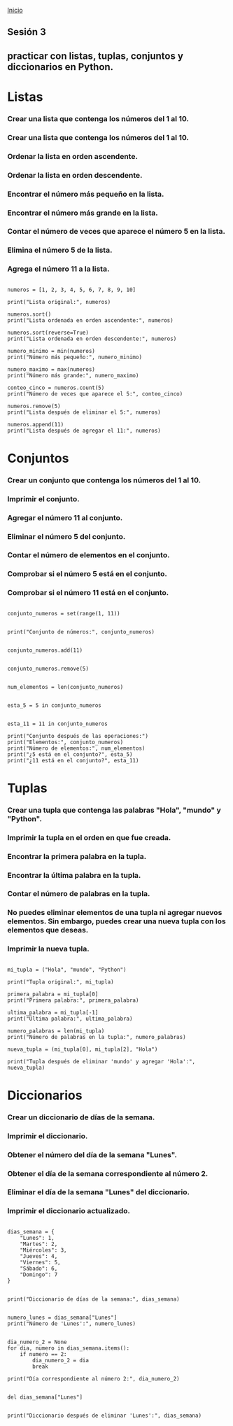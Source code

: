 <!-- No borrar o modificar -->
[Inicio](./index.md)

## Sesión 3 

## practicar con listas, tuplas, conjuntos y diccionarios en Python.

<!-- Su documentación aquí -->

# Listas

### Crear una lista que contenga los números del 1 al 10.
### Crear una lista que contenga los números del 1 al 10.
### Ordenar la lista en orden ascendente.
### Ordenar la lista en orden descendente.
### Encontrar el número más pequeño en la lista.
### Encontrar el número más grande en la lista.
### Contar el número de veces que aparece el número 5 en la lista.
### Elimina el número 5 de la lista.
### Agrega el número 11 a la lista.

```python:

numeros = [1, 2, 3, 4, 5, 6, 7, 8, 9, 10]

print("Lista original:", numeros)

numeros.sort()
print("Lista ordenada en orden ascendente:", numeros)

numeros.sort(reverse=True)
print("Lista ordenada en orden descendente:", numeros)

numero_minimo = min(numeros)
print("Número más pequeño:", numero_minimo)

numero_maximo = max(numeros)
print("Número más grande:", numero_maximo)

conteo_cinco = numeros.count(5)
print("Número de veces que aparece el 5:", conteo_cinco)

numeros.remove(5)
print("Lista después de eliminar el 5:", numeros)

numeros.append(11)
print("Lista después de agregar el 11:", numeros)
```

# Conjuntos

### Crear un conjunto que contenga los números del 1 al 10.
### Imprimir el conjunto.
### Agregar el número 11 al conjunto.
### Eliminar el número 5 del conjunto.
### Contar el número de elementos en el conjunto.
### Comprobar si el número 5 está en el conjunto.
### Comprobar si el número 11 está en el conjunto.

```python:

conjunto_numeros = set(range(1, 11))


print("Conjunto de números:", conjunto_numeros)


conjunto_numeros.add(11)


conjunto_numeros.remove(5)


num_elementos = len(conjunto_numeros)


esta_5 = 5 in conjunto_numeros


esta_11 = 11 in conjunto_numeros

print("Conjunto después de las operaciones:")
print("Elementos:", conjunto_numeros)
print("Número de elementos:", num_elementos)
print("¿5 está en el conjunto?", esta_5)
print("¿11 está en el conjunto?", esta_11)
```

# Tuplas

### Crear una tupla que contenga las palabras "Hola", "mundo" y "Python".
### Imprimir la tupla en el orden en que fue creada.
### Encontrar la primera palabra en la tupla.
### Encontrar la última palabra en la tupla.
### Contar el número de palabras en la tupla.
### No puedes eliminar elementos de una tupla ni agregar nuevos elementos. Sin embargo, puedes crear una nueva tupla con los elementos que deseas.
### Imprimir la nueva tupla.


```python:

mi_tupla = ("Hola", "mundo", "Python")

print("Tupla original:", mi_tupla)

primera_palabra = mi_tupla[0]
print("Primera palabra:", primera_palabra)

ultima_palabra = mi_tupla[-1]
print("Última palabra:", ultima_palabra)

numero_palabras = len(mi_tupla)
print("Número de palabras en la tupla:", numero_palabras)

nueva_tupla = (mi_tupla[0], mi_tupla[2], "Hola")

print("Tupla después de eliminar 'mundo' y agregar 'Hola':", nueva_tupla)
```

# Diccionarios

### Crear un diccionario de días de la semana.
### Imprimir el diccionario.
### Obtener el número del día de la semana "Lunes".
### Obtener el día de la semana correspondiente al número 2.
### Eliminar el día de la semana "Lunes" del diccionario.
### Imprimir el diccionario actualizado.

```python:

dias_semana = {
    "Lunes": 1,
    "Martes": 2,
    "Miércoles": 3,
    "Jueves": 4,
    "Viernes": 5,
    "Sábado": 6,
    "Domingo": 7
}


print("Diccionario de días de la semana:", dias_semana)


numero_lunes = dias_semana["Lunes"]
print("Número de 'Lunes':", numero_lunes)


dia_numero_2 = None
for dia, numero in dias_semana.items():
    if numero == 2:
        dia_numero_2 = dia
        break

print("Día correspondiente al número 2:", dia_numero_2)


del dias_semana["Lunes"]


print("Diccionario después de eliminar 'Lunes':", dias_semana)
```




